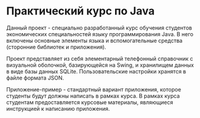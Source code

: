 # Практический курс по Java

Данный проект - специально разработанный курс обучения студентов экономических специальностей языку программирования Java. В него включены основные элементы языка и вспомогательные средства (сторонние библиотек и приложения).

Проект представляет из себя элементарный телефонный справочник с визуальной оболочкой, базирующейся на Swing, и хранилищем данных в виде базы данных SQLite. Пользовательские настройки хранятся в файле формата JSON.

Приложение-пример - стандартный вариант приложения, которое студенты будут должны написать в рамках курса. В рамках курса студентам предоставляется курсовые материалы, являющиеся инструкцией к написанию приложения. 